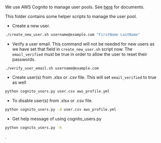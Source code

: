 We use AWS Cognito to manage user pools.
See [here](https://github.com/acl-org/acl-2020-virtual-conference/issues/53) for documents.

This folder contains some helper scripts to manage the user pool.


* Create a new user.
```bash
./create_new_user.sh username@example.com "FirstName LastName"
```

* Verify a user email. This command will not be needed for new users as we have set that field in 
`create_new_user.sh` script now. The `email_verified` must be true in order to allow the user to
reset their passwords.
```
./verify_user_email.sh username@example.com
```

* Create user(s) from .xlsx or .csv file.  This will set `email_verified` to true as well
```bash
python cognito_users.py user.csv aws_profile.yml
```

* To disable user(s) from .xlsx or .csv file.

```bash
python cognito_users.py -d user.csv aws_profile.yml
```

* Get help message of using cognito_users.py

```bash
python cognito_users.py -h
```
.
